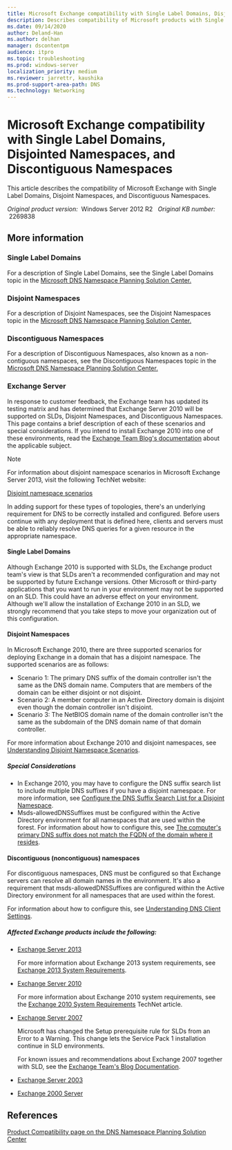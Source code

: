 ```yaml
---
title: Microsoft Exchange compatibility with Single Label Domains, Disjointed Namespaces, and Discontiguous Namespaces
description: Describes compatibility of Microsoft products with Single Label Domains, Disjoint Namespaces, and Discontiguous Namespaces.
ms.date: 09/14/2020
author: Deland-Han
ms.author: delhan
manager: dscontentpm
audience: itpro
ms.topic: troubleshooting
ms.prod: windows-server
localization_priority: medium
ms.reviewer: jarrettr, kaushika
ms.prod-support-area-path: DNS
ms.technology: Networking
---
```

# Microsoft Exchange compatibility with Single Label Domains, Disjointed Namespaces, and Discontiguous Namespaces

This article describes the compatibility of Microsoft Exchange with Single Label Domains, Disjoint Namespaces, and Discontiguous Namespaces.

_Original product version:_ &nbsp;Windows Server 2012 R2  
_Original KB number:_ &nbsp;2269838


## More information

### Single Label Domains

For a description of Single Label Domains, see the Single Label Domains topic in the [Microsoft DNS Namespace Planning Solution Center.](/troubleshoot/windows-server/networking/dns-namespace-design) 

### Disjoint Namespaces

For a description of Disjoint Namespaces, see the Disjoint Namespaces topic in the [Microsoft DNS Namespace Planning Solution Center.](/troubleshoot/windows-server/networking/dns-namespace-design) 

### Discontiguous Namespaces

For a description of Discontiguous Namespaces, also known as a non-contiguous namespaces, see the Discontiguous Namespaces topic in the [Microsoft DNS Namespace Planning Solution Center.](/troubleshoot/windows-server/networking/dns-namespace-design)


### Exchange Server

In response to customer feedback, the Exchange team has updated its testing matrix and has determined that Exchange Server 2010 will be supported on SLDs, Disjoint Namespaces, and Discontiguous Namespaces. This page contains a brief description of each of these scenarios and special considerations. If you intend to install Exchange 2010 into one of these environments, read the [Exchange Team Blog's documentation](http://msexchangeteam.com/archive/2009/10/27/452969.aspx) about the applicable subject.

> [!NOTE]
> For information about disjoint namespace scenarios in Microsoft Exchange Server 2013, visit the following TechNet website:

[Disjoint namespace scenarios](https://technet.microsoft.com/library/bb676377%28v=exchg.150%29.aspx) 

In adding support for these types of topologies, there's an underlying requirement for DNS to be correctly installed and configured. Before users continue with any deployment that is defined here, clients and servers must be able to reliably resolve DNS queries for a given resource in the appropriate namespace.

#### Single Label Domains

Although Exchange 2010 is supported with SLDs, the Exchange product team's view is that SLDs aren't a recommended configuration and may not be supported by future Exchange versions. Other Microsoft or third-party applications that you want to run in your environment may not be supported on an SLD. This could have an adverse effect on your environment. Although we'll allow the installation of Exchange 2010 in an SLD, we strongly recommend that you take steps to move your organization out of this configuration.

#### Disjoint Namespaces

In Microsoft Exchange 2010, there are three supported scenarios for deploying Exchange in a domain that has a disjoint namespace. The supported scenarios are as follows:
- Scenario 1: The primary DNS suffix of the domain controller isn't the same as the DNS domain name. Computers that are members of the domain can be either disjoint or not disjoint.
- Scenario 2: A member computer in an Active Directory domain is disjoint even though the domain controller isn't disjoint.
- Scenario 3: The NetBIOS domain name of the domain controller isn't the same as the subdomain of the DNS domain name of that domain controller.

For more information about Exchange 2010 and disjoint namespaces, see [Understanding Disjoint Namespace Scenarios](https://technet.microsoft.com/library/bb676377%28exchg.140%29.aspx).

##### Special Considerations

- In Exchange 2010, you may have to configure the DNS suffix search list to include multiple DNS suffixes if you have a disjoint namespace. For more information, see [Configure the DNS Suffix Search List for a Disjoint Namespace](https://technet.microsoft.com/library/bb847901%28exchg.140%29.aspx).
- Msds-allowedDNSSuffixes must be configured within the Active Directory environment for all namespaces that are used within the forest. For information about how to configure this, see [The computer's primary DNS suffix does not match the FQDN of the domain where it resides](https://technet.microsoft.com/library/aa998420.aspx).

#### Discontiguous (noncontiguous) namespaces

For discontiguous namespaces, DNS must be configured so that Exchange servers can resolve all domain names in the environment. It's also a requirement that msds-allowedDNSSuffixes are configured within the Active Directory environment for all namespaces that are used within the forest.

For information about how to configure this, see [Understanding DNS Client Settings](https://technet.microsoft.com/library/cc754152.aspx).

##### Affected Exchange products include the following:


- [Exchange Server 2013](https://office.microsoft.com/exchange/microsoft-exchange-server-2013-email-for-business-email-server-fx103765014.aspx) 

    For more information about Exchange 2013 system requirements, see [Exchange 2013 System Requirements](https://technet.microsoft.com/library/aa996719%28v=exchg.150%29.aspx).
- [Exchange Server 2010](https://www.microsoft.com/exchange/2010/en/us/overview.aspx) 

    For more information about Exchange 2010 system requirements, see the [Exchange 2010 System Requirements](https://technet.microsoft.com/library/aa996719%28exchg.140%29.aspx) TechNet article.
- [Exchange Server 2007](https://www.microsoft.com/exchange/2010/en/us/exchange-2007-overview.aspx) 

    Microsoft has changed the Setup prerequisite rule for SLDs from an Error to a Warning. This change lets the Service Pack 1 installation continue in SLD environments.

    For known issues and recommendations about Exchange 2007 together with SLD, see the [Exchange Team's Blog Documentation](http://msexchangeteam.com/archive/2008/02/15/448140.aspx).
- [Exchange Server 2003](https://technet.microsoft.com/library/bb123872%28exchg.65%29.aspx) 
- [Exchange 2000 Server](/gp/exch2k) 

## References

[Product Compatibility page on the DNS Namespace Planning Solution Center](/troubleshoot/windows-server/networking/dns-namespace-design)

